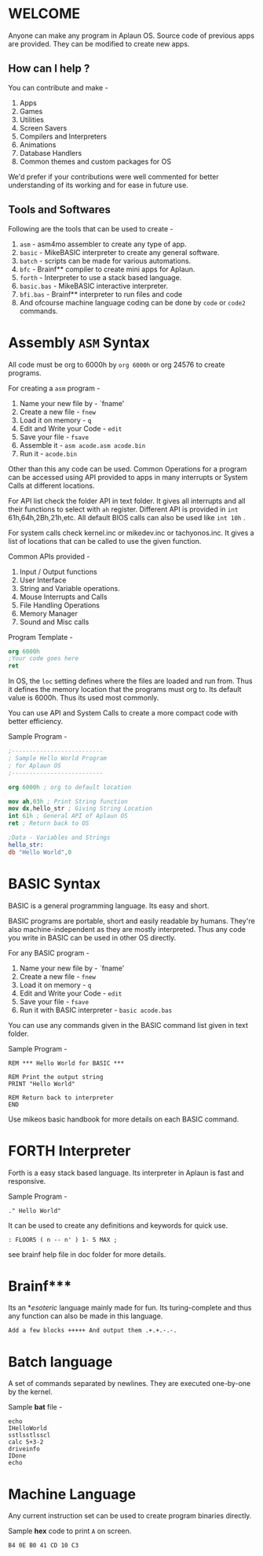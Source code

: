 WELCOME
=======

Anyone can make any program in Aplaun OS.
Source code of previous apps are provided.
They can be modified to create new apps.

How can I help ?
----------------

You can contribute and make -

1. Apps
2. Games
3. Utilities
4. Screen Savers
5. Compilers and Interpreters
6. Animations
7. Database Handlers
8. Common themes and custom packages for OS

We'd prefer if your contributions were well commented
for better understanding of its working and for ease in future use.

Tools and Softwares
-------------------

Following are the tools that can be used to create -

1. `asm` - asm4mo assembler to create any type of app.
2. `basic` - MikeBASIC interpreter to create any general software.
3. `batch` - scripts can be made for various automations.
4. `bfc` - Brainf** compiler to create mini apps for Aplaun.
5. `forth` - Interpreter to use a stack based language.
6. `basic.bas` - MikeBASIC interactive interpreter.
7. `bfi.bas` - Brainf** interpreter to run files and code
8. And ofcourse machine language coding can be done by `code` or `code2` commands.

Assembly `ASM` Syntax
=====================

All code must be org to 6000h by `org 6000h`
or org 24576 to create programs.

For creating a `asm` program -

1. Name your new file by - `fname'
2. Create a new file - `fnew`
3. Load it on memory - `q`
4. Edit and Write your Code - `edit`
5. Save your file - `fsave`
6. Assemble it - `asm acode.asm acode.bin`
7. Run it - `acode.bin`

Other than this any code can be used.
Common Operations for a program can be accessed
using API provided to apps in many interrupts
or System Calls at different locations.

For API list check the folder API in text folder.
It gives all interrupts and all their functions to select
with `ah` register.
Different API is provided in `int` 61h,64h,2Bh,21h,etc.
All default BIOS calls can also be used like `int 10h` .

For system calls check kernel.inc or mikedev.inc or tachyonos.inc.
It gives a list of locations that can be called to use the given function.

Common APIs provided -

1. Input / Output functions
2. User Interface
3. String and Variable operations.
4. Mouse Interrupts and Calls
5. File Handling Operations
6. Memory Manager
7. Sound and Misc calls

Program Template -
```nasm
org 6000h
;Your code goes here
ret
```

In OS, the `loc` setting defines where the
files are loaded and run from. Thus it defines
the memory location that the programs must org to.
Its default value is 6000h. Thus its used most commonly.

You can use API and System Calls to create
a more compact code with better efficiency.

Sample Program -

```nasm
;--------------------------
; Sample Hello World Program
; for Aplaun OS
;--------------------------

org 6000h ; org to default location

mov ah,03h ; Print String function
mov dx,hello_str ; Giving String Location
int 61h ; General API of Aplaun OS
ret ; Return back to OS

;Data - Variables and Strings
hello_str:
db "Hello World",0
```

BASIC Syntax
============

BASIC is a general programming language.
Its easy and short.

BASIC programs are portable, short
and easily readable by humans.
They're also machine-independent
as they are mostly interpreted.
Thus any code you write in BASIC can be
used in other OS directly.

For any BASIC program -

1. Name your new file by - `fname'
2. Create a new file - `fnew`
3. Load it on memory - `q`
4. Edit and Write your Code - `edit`
5. Save your file - `fsave`
6. Run it with BASIC interpreter - `basic acode.bas`

You can use any commands given in the BASIC command list
given in text folder.

Sample Program -

```basic
REM *** Hello World for BASIC ***

REM Print the output string
PRINT "Hello World"

REM Return back to interpreter
END
```

Use mikeos basic handbook for more details
on each BASIC command.

FORTH Interpreter
==================

Forth is a easy stack based language.
Its interpreter in Aplaun is fast and responsive.

Sample Program -

```forth
." Hello World"
```

It can be used to create any definitions
and keywords for quick use.

```forth
: FLOOR5 ( n -- n' ) 1- 5 MAX ;
```

see brainf help file in doc folder for more details.

Brainf***
==========

Its an **esoteric* language mainly made for fun.
Its turing-complete and thus any function
can also be made in this language.

```brainf***
Add a few blocks +++++ And output them .+.+.-.-.
```

Batch language
==============

A set of commands separated by newlines.
They are executed one-by-one by the kernel.

Sample **bat** file -

```batch
echo
IHelloWorld
sstlsstlsscl
calc 5+3-2
driveinfo
IDone
echo
```

Machine Language
================

Any current instruction set can be used
to create program binaries directly.

Sample **hex** code to print `A` on screen.

```binary
B4 0E B0 41 CD 10 C3
```

